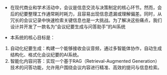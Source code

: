 - 在现代商业和学术活动中，会议是信息交流与决策制定的核心环节。然而，会后的纪要整理工作通常耗时耗力，且容易出现信息遗漏或理解偏差。同时，从冗长的会议记录中快速检索关键信息也是一大挑战。为了解决这些痛点，我们设计并开发了一款名为“会议纪要生成与问答助手”的AI系统

- 本系统的核心目标是：
1. 自动化纪要生成：构建一个能够接收会议音频，通过多智能体协作，自动生成结构化、格式化会议纪要的AI系统。
2. 智能化内容问答：实现一个基于RAG（Retrieval-Augmented Generation）技术的问答功能，允许用户围绕会议内容进行精准、高效的提问与信息检索。